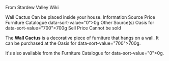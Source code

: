 From Stardew Valley Wiki

Wall Cactus Can be placed inside your house. Information Source Price Furniture Catalogue data-sort-value="0"&gt;0g Other Source(s) Oasis for data-sort-value="700"&gt;700g Sell Price Cannot be sold

The **Wall Cactus** is a decorative piece of furniture that hangs on a wall. It can be purchased at the Oasis for data-sort-value="700"&gt;700g.

It's also available from the Furniture Catalogue for data-sort-value="0"&gt;0g.